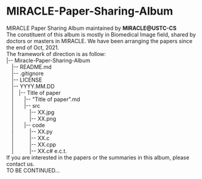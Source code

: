 # MIRACLE-Paper-Sharing-Album
MIRACLE Paper Sharing Album maintained by **MIRACLE@USTC-CS**  
The constituent of this album is mostly in Biomedical Image field, shared by doctors or masters in MIRACLE. We have been arranging the papers since the end of Oct, 2021.  
The framework of direction is as follow:  
|-- Miracle-Paper-Sharing-Album  
&emsp;|-- README.md  
&emsp;|-- .gitignore  
&emsp;|-- LICENSE   
&emsp;|-- YYYY.MM.DD    
&emsp;|&emsp;|-- Title of paper  
&emsp;|&emsp;&emsp;|-- "Title of paper".md  
&emsp;|&emsp;&emsp;|-- src  
&emsp;|&emsp;&emsp;&emsp;|-- XX.jpg  
&emsp;|&emsp;&emsp;&emsp;|-- XX.png  
&emsp;|&emsp;&emsp;|-- code  
&emsp;|&emsp;&emsp;&emsp;|-- XX.py  
&emsp;|&emsp;&emsp;&emsp;|-- XX.c  
&emsp;|&emsp;&emsp;&emsp;|-- XX.cpp  
&emsp;|&emsp;&emsp;&emsp;|-- XX.c# e.c.t.  
If you are interested in the papers or the summaries in this album, please contact us.  
TO BE CONTINUED... 

